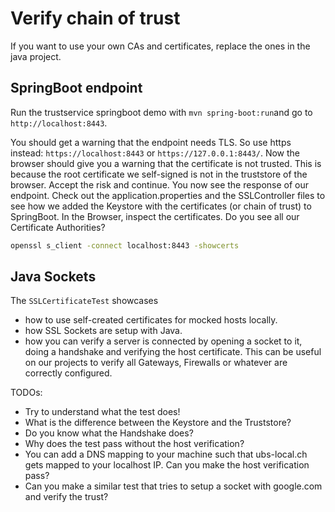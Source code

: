 # Verify chain of trust

If you want to use your own CAs and certificates, replace the ones in the java project.

## SpringBoot endpoint

Run the trustservice springboot demo with `mvn spring-boot:run`and go to `http://localhost:8443`.

You should get a warning that the endpoint needs TLS. So use https instead: `https://localhost:8443` or `https://127.0.0.1:8443/`.
Now the browser should give you a warning that the certificate is not trusted. This is because the root certificate we 
self-signed is not in the truststore of the browser. Accept the risk and continue. You now see the response of our endpoint. 
Check out the application.properties and the SSLController files to see how we added the Keystore with the certificates 
(or chain of trust) to SpringBoot. In the Browser, inspect the certificates. Do you see all our Certificate Authorities?

```bash
openssl s_client -connect localhost:8443 -showcerts
```

## Java Sockets

The `SSLCertificateTest` showcases
- how to use self-created certificates for mocked hosts locally.
- how SSL Sockets are setup with Java.
- how you can verify a server is connected by opening a socket to it, doing a handshake and verifying the host certificate. 
This can be useful on our projects to verify all Gateways, Firewalls or whatever are correctly configured.

TODOs:
- Try to understand what the test does!
- What is the difference between the Keystore and the Truststore?
- Do you know what the Handshake does?
- Why does the test pass without the host verification? 
- You can add a DNS mapping to your machine such that ubs-local.ch gets mapped to your localhost IP. Can you make the host verification pass?
- Can you make a similar test that tries to setup a socket with google.com and verify the trust?